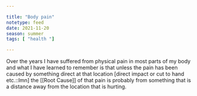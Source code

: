 ```yaml
---

title: "Body pain"
notetype: feed
date: 2021-11-20
season: summer
tags: [ "health "]

---
```



Over the years I have suffered from physical pain in most parts of my body and what I have learned to remember is that unless the pain has been caused by something direct at that location  [direct impact or cut to hand etc.::lmn] the [[Root Cause]] of that pain is probably from something that is a distance away from the location that is hurting.


